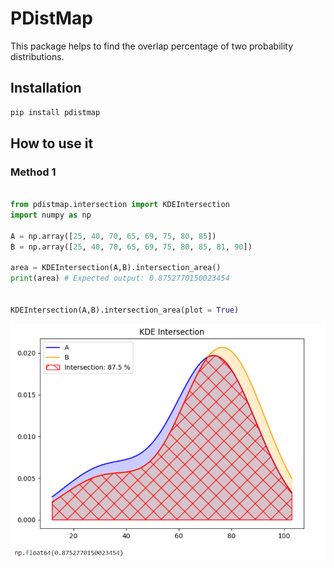 
# PDistMap

This package helps to find the overlap percentage of two probability distributions.

## Installation

```bash
pip install pdistmap
```

## How to use it

### Method 1

```python

from pdistmap.intersection import KDEIntersection
import numpy as np

A = np.array([25, 40, 70, 65, 69, 75, 80, 85])
B = np.array([25, 40, 70, 65, 69, 75, 80, 85, 81, 90])

area = KDEIntersection(A,B).intersection_area()
print(area) # Expected output: 0.8752770150023454


KDEIntersection(A,B).intersection_area(plot = True)

```

![Sample Image](artifact/KDE_Plot.png)

